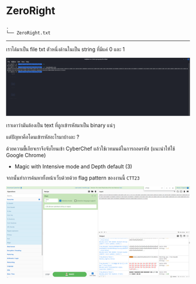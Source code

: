 # ZeroRight

```
.
└── ZeroRight.txt
```

---

เราได้มาเป็น file txt ตัวหนึ่งด้านในเป็น string ที่มีแค่ 0 และ 1

![1.png](./images/1.png)

เราเดาว่ามันต้องเป็น text ที่ถูกเข้ารหัสมาเป็น binary แน่ๆ

แต่ปัญหาคือโดนเข้ารหัสอะไรมาบ้างละ ?

ด้วยความขี้เกียจเราจึงจับโยนเข้า CyberChef แล้วใช้เวทมนต์ในการถอดรหัส (แนะนำให้ใช้ Google Chrome)

- Magic with Intensive mode and Depth default (3)

จากนั้นทำการค้นหาทั้งหน้าเว็บด้วยด้วย flag pattern ของงานนี้ `CTT23`

![2.png](./images/2.png)

